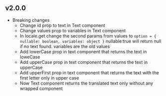 ## v2.0.0

- Breaking changes
    - Change id prop to text in Text component
    - Change values prop to variables in Text component
    - In locale.get change the second params from values to ```option = { nullable: boolean, variables: object }``` nullable:true will return null if no text found. variables are the old values
    - Add lowerCase prop in text component that returns the text in loweCase
    - Add upperCase prop in text component that returns the text in upperCase
    - Add upperFirst prop in text component that returns the text with the first letter only in upper case
    - Now Text component returns the translated text only without any wrapped component




